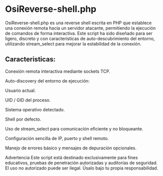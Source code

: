 OsiReverse-shell.php
=====================

OsiReverse-shell.php es una reverse shell escrita en PHP que establece una conexión remota hacia un servidor atacante, permitiendo la ejecución de comandos de forma interactiva. Este script ha sido diseñado para ser ligero, discreto y con características de auto-descubrimiento del entorno, utilizando stream\_select para mejorar la estabilidad de la conexión.

Caracteristicas:
----------------
Conexión remota interactiva mediante sockets TCP.

Auto-discovery del entorno de ejecución:

Usuario actual.

UID / GID del proceso.

Sistema operativo detectado.

Shell por defecto.

Uso de stream_select para comunicación eficiente y no bloqueante.

Configuración sencilla de IP, puerto y shell remoto.

Manejo de errores básico y mensajes de depuración opcionales.

Advertencia
Este script está destinado exclusivamente para fines educativos, pruebas de penetración autorizadas y auditorías de seguridad.
El uso no autorizado puede ser ilegal. Úsalo bajo tu propia responsabilidad.
